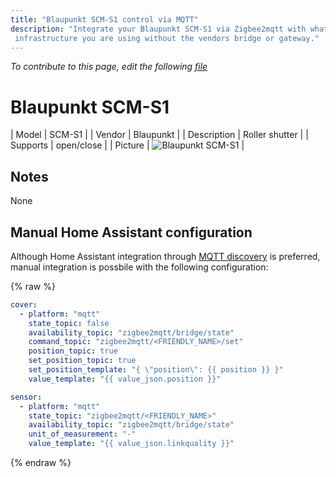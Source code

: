 ```yaml
---
title: "Blaupunkt SCM-S1 control via MQTT"
description: "Integrate your Blaupunkt SCM-S1 via Zigbee2mqtt with whatever smart home
 infrastructure you are using without the vendors bridge or gateway."
---
```


*To contribute to this page, edit the following
[file](https://github.com/Koenkk/zigbee2mqtt.io/blob/master/docgen/device_page_notes.js)*

# Blaupunkt SCM-S1

| Model | SCM-S1  |
| Vendor  | Blaupunkt  |
| Description | Roller shutter |
| Supports | open/close |
| Picture | ![Blaupunkt SCM-S1](../images/devices/SCM-S1.jpg) |

## Notes

None

## Manual Home Assistant configuration
Although Home Assistant integration through [MQTT discovery](../integration/home_assistant) is preferred,
manual integration is possbile with the following configuration:


{% raw %}
```yaml
cover:
  - platform: "mqtt"
    state_topic: false
    availability_topic: "zigbee2mqtt/bridge/state"
    command_topic: "zigbee2mqtt/<FRIENDLY_NAME>/set"
    position_topic: true
    set_position_topic: true
    set_position_template: "{ \"position\": {{ position }} }"
    value_template: "{{ value_json.position }}"

sensor:
  - platform: "mqtt"
    state_topic: "zigbee2mqtt/<FRIENDLY_NAME>"
    availability_topic: "zigbee2mqtt/bridge/state"
    unit_of_measurement: "-"
    value_template: "{{ value_json.linkquality }}"
```
{% endraw %}



